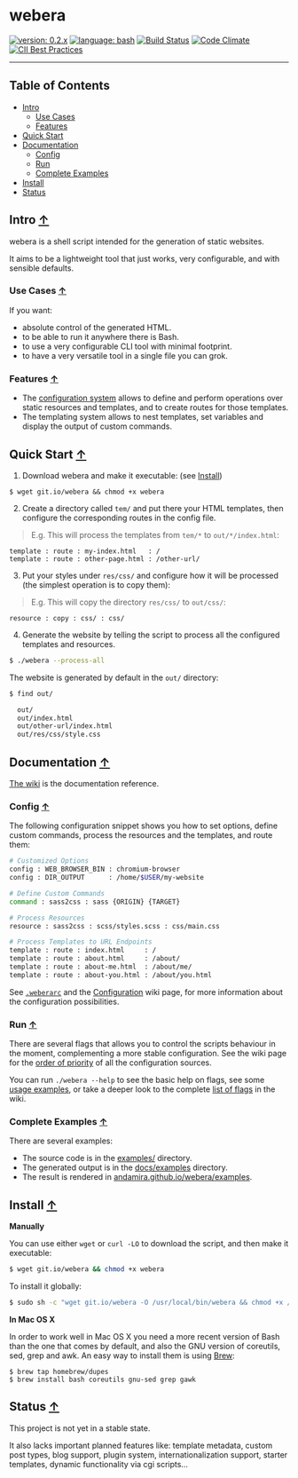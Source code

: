 # webera

[![version: 0.2.x](https://img.shields.io/badge/version-0.2.x-d8ad4c.svg?style=flat-square)](#status)
[![language: bash](https://img.shields.io/badge/language-bash-447799.svg?style=flat-square)](https://github.com/andamira/webera/wiki/FAQ#why-bash-and-not-other_language--)
[![Build Status](https://img.shields.io/travis/andamira/webera/master.svg)](https://travis-ci.org/andamira/webera)
[![Code Climate](https://img.shields.io/codeclimate/github/andamira/webera.svg)](https://codeclimate.com/github/andamira/webera)
[![CII Best Practices](https://bestpractices.coreinfrastructure.org/projects/%20%20%20%20629/badge)](https://bestpractices.coreinfrastructure.org/projects/629)

---

## Table of Contents

- [Intro](#introduction-)
  - [Use Cases](#use-cases-)
  - [Features](#features-)
- [Quick Start](#quick-start-)
- [Documentation](#documentation-)
  - [Config](#config-)
  - [Run](#run-)
  - [Complete Examples](#complete-examples-)
- [Install](#install-)
- [Status](#status-)



## Intro [↑](#table-of-contents "Back to TOC")

webera is a shell script intended for the generation of static websites.

It aims to be a lightweight tool that just works, very configurable,
and with sensible defaults.


### Use Cases [↑](#table-of-contents "Back to TOC")

If you want:

* absolute control of the generated HTML.
* to be able to run it anywhere there is Bash.
* to use a very configurable CLI tool with minimal footprint.
* to have a very versatile tool in a single file you can grok.


### Features [↑](#table-of-contents "Back to TOC")

- The [configuration system](#config-) allows to define and perform operations
  over static resources and templates, and to create routes for those templates.
- The templating system allows to nest templates, set variables
  and display the output of custom commands.



## Quick Start [↑](#table-of-contents "Back to TOC")

1. Download webera and make it executable: (see [Install](#install-))

  ```
  $ wget git.io/webera && chmod +x webera
  ```

2. Create a directory called `tem/` and put there your HTML templates,
then configure the corresponding routes in the config file.

  > E.g. This will process the templates from `tem/*` to `out/*/index.html`:

  ```
  template : route : my-index.html   : /
  template : route : other-page.html : /other-url/
  ```

3. Put your styles under `res/css/` and configure how
it will be processed (the simplest operation is to copy them):

  > E.g. This will copy the directory `res/css/` to `out/css/`:

  ```
  resource : copy : css/ : css/
  ```

4. Generate the website by telling the script
to process all the configured templates and resources.

  ```sh
  $ ./webera --process-all
  ```

  The website is generated by default in the `out/` directory:

  ```sh
  $ find out/

    out/
    out/index.html
    out/other-url/index.html
    out/res/css/style.css
  ```



## Documentation [↑](#table-of-contents "Back to TOC")

[The wiki](https://github.com/andamira/webera/wiki) is the documentation reference.


### Config [↑](#table-of-contents "Back to TOC")

The following configuration snippet shows you how to set options, define custom
commands, process the resources and the templates, and route them:


```sh
# Customized Options
config : WEB_BROWSER_BIN : chromium-browser
config : DIR_OUTPUT      : /home/$USER/my-website

# Define Custom Commands
command : sass2css : sass {ORIGIN} {TARGET}

# Process Resources
resource : sass2css : scss/styles.scss : css/main.css

# Process Templates to URL Endpoints
template : route : index.html     : /
template : route : about.html     : /about/
template : route : about-me.html  : /about/me/
template : route : about-you.html : /about/you.html
```

See [`.weberarc`](https://github.com/andamira/webera/blob/master/.weberarc) and
the [Configuration](https://github.com/andamira/webera/wiki/Configuration) wiki page,
for more information about the configuration possibilities.


### Run [↑](#table-of-contents "Back to TOC")

There are several flags that allows you to control the scripts behaviour in
the moment, complementing a more stable configuration.
See the wiki page for the
[order of priority](https://github.com/andamira/webera/wiki/Configuration#order-of-priority-)
of all the configuration sources.

You can run `./webera --help` to see the basic help on flags, see some
[usage examples](https://github.com/andamira/webera/wiki/Script-Arguments#usage-examples-),
or take a deeper look to the complete
[list of flags](https://github.com/andamira/webera/wiki/Script-Arguments#list-of-flags-)
in the wiki.


### Complete Examples [↑](#table-of-contents "Back to TOC")

There are several examples:

- The source code is in the [examples/](https://github.com/andamira/webera/tree/master/examples) directory.
- The generated output is in the [docs/examples](https://github.com/andamira/webera/tree/master/docs/examples) directory.
- The result is rendered in [andamira.github.io/webera/examples](https://andamira.github.io/webera/examples/).



## Install [↑](#table-of-contents "Back to TOC")

**Manually**

You can use either `wget` or `curl -LO` to download the script,
and then make it executable:

```sh
$ wget git.io/webera && chmod +x webera
```

To install it globally:

```sh
$ sudo sh -c "wget git.io/webera -O /usr/local/bin/webera && chmod +x /usr/local/bin/webera"
```

**In Mac OS X**

In order to work well in Mac OS X you need a more recent version of Bash
than the one that comes by default, and also the GNU version of coreutils,
sed, grep and awk. An easy way to install them is using [Brew](http://brew.sh/):

```
$ brew tap homebrew/dupes
$ brew install bash coreutils gnu-sed grep gawk
```


## Status [↑](#table-of-contents "Back to TOC")

This project is not yet in a stable state.

It also lacks important planned features like: template metadata, custom post
types, blog support, plugin system, internationalization support,
starter templates, dynamic functionality via cgi scripts&hellip;
